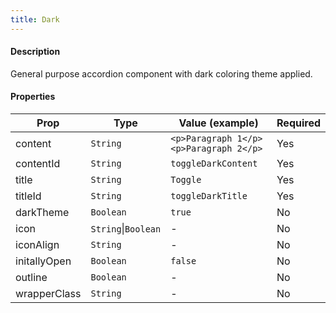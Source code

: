 ```yaml
---
title: Dark
---
```


#### Description

General purpose accordion component with dark coloring theme applied.

#### Properties

| Prop         | Type                | Value (example)                        | Required |
| ------------ | ------------------- | -------------------------------------- | -------- |
| content      | `String`            | `<p>Paragraph 1</p><p>Paragraph 2</p>` | Yes      |
| contentId    | `String`            | `toggleDarkContent`                    | Yes      |
| title        | `String`            | `Toggle`                               | Yes      |
| titleId      | `String`            | `toggleDarkTitle`                      | Yes      |
| darkTheme    | `Boolean`           | `true`                                 | No       |
| icon         | `String`\|`Boolean` | -                                      | No       |
| iconAlign    | `String`            | -                                      | No       |
| initallyOpen | `Boolean`           | `false`                                | No       |
| outline      | `Boolean`           | -                                      | No       |
| wrapperClass | `String`            | -                                      | No       |
